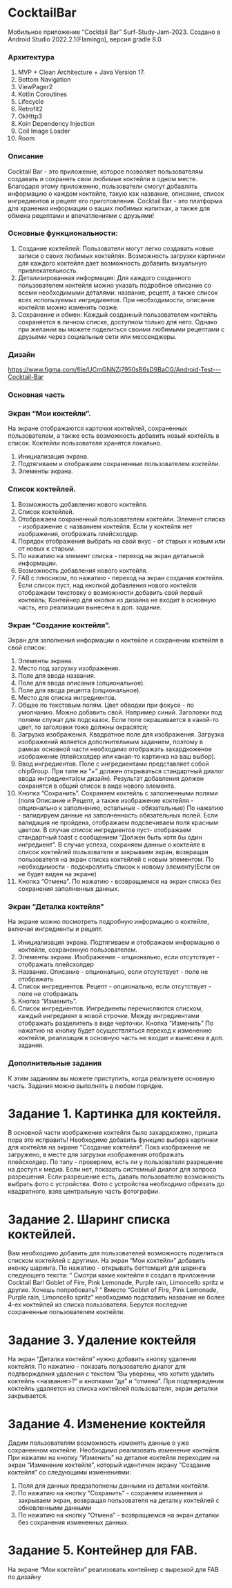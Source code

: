 # CocktailBar
Мобильное приложение “Cocktail Bar” Surf-Study-Jam-2023. Cоздано в Android Studio 2022.2.1(Flamingo), версия gradle 8.0.

### Архитектура
1) MVP + Clean Architecture + Java Version 17.
2) Bottom Navigation
3) ViewPager2
4) Kotlin Coroutines
5) Lifecycle
6) Retrofit2
7) OkHttp3
8) Koin Dependency Injection
9) Coil Image Loader
10) Room

### Описание

Cocktail Bar -  это приложение, которое позволяет пользователям создавать и сохранять свои любимые коктейли в одном месте. Благодаря этому приложению, пользователи смогут добавлять информацию о каждом коктейле, такую как название, описание, список ингредиентов и рецепт его приготовления. Cocktail Bar - это платформа для хранения информации о ваших любимых напитках, а также для обмена рецептами и впечатлениями с друзьями! 

### Основные функциональности:
1) Создание коктейлей: Пользователи могут легко создавать новые записи о своих любимых коктейлях. Возможность загрузки картинки для каждого коктейля дает возможность добавить визуальную привлекательность.
2) Детализированная информация: Для каждого созданного пользователем коктейля можно указать подробное описание со всеми необходимыми деталями: название, рецепт, а также список всех используемых ингредиентов. При необходимости, описание коктейля можно изменить позже.
3) Сохранение и обмен: Каждый созданный пользователем коктейль сохраняется в личном списке, доступном только для него. Однако при желании вы можете поделиться своими любимыми рецептами с друзьями через социальные сети или мессенджеры.

### Дизайн
https://www.figma.com/file/UCmGNNZj7950sB6sD9BaCG/Android-Test---Cocktail-Bar

### Основная часть

### Экран “Мои коктейли”.
На экране отображаются карточки коктейлей, сохраненных пользователем, а также есть возможность добавить новый коктейль в список. Коктейли пользователя хранятся локально.
1) Инициализация экрана.
2) Подтягиваем и отображаем сохраненные пользователем коктейли.
3) Элементы экрана.

### Список коктейлей.
1) Возможность добавления нового коктейля.
2) Список коктейлей.
3) Отображаем сохраненный пользователем коктейли. Элемент списка - изображение с названием коктейля. Если у коктейля нет изображения, отображать плейсхолдер.
4) Порядок отображения выбрать на свой вкус - от старых к новым или от новых к старым.
5) По нажатию на элемент списка - переход на экран детальной информации.
6) Возможность добавления нового коктейля.
7) FAB с плюсиком, по нажатию - переход на экран создания коктейля.
Если список пуст, над кнопкой добавления нового коктейля отображаем текстовку о возможности добавить свой первый коктейль;
Контейнер для кнопки из дизайна не входит в основную часть, его реализация вынесена в доп. задание.

### Экран “Создание коктейля”.
Экран для заполнения информации о коктейле и сохранении коктейля в свой список:
1) Элементы экрана.
2) Место под загрузку изображения.
3) Поле для ввода названия.
4) Поле для ввода описания (опциональное).
5) Поле для ввода рецепта (опциональное).
6) Место для списка ингредиентов.
7) Общее по текстовым полям.
Цвет обводки при фокусе - по умолчанию. Можно добавить свой. Например синий. Заголовки под полями служат для подсказок. Если поле окрашивается в какой-то цвет, то заголовки тоже должны окрасятся;
8) Загрузка изображения.
Квадратное поле для изображения. Загрузка изображений является дополнительным заданием, поэтому в рамках основной части необходимо отображать захардкоженое изображение (плейсхолдер или какая-то картинка на ваш выбор).
9) Ввод ингредиентов.
Поле с ингредиентами представляет собой chipGroup. При тапе на “+” должен открываться стандартный диалог ввода ингредиента(см дизайн). Результат добавления должен сохранятся в общий список в виде нового элемента.
10) Кнопка “Сохранить”.
Сохраняем коктейль с заполненными полями (поля Описание и Рецепт, а также изображение коктейля - опционально к заполнению, остальные - обязательные)
По нажатию - валидируем данные на заполненность обязательных полей.
Если валидация не пройдена, отображаем подсвечиваем поля красным цветом. В случае список ингредиентов пуст- отображаем стандартный toast с сообщением “Должен быть хотя бы один ингредиент”.
В случае успеха, сохраняем данные о коктейле в список коктейлей пользователя и закрываем экран, возвращая пользователя на экран списка коктейлей с новым элементом. По необходимости - подскроллить список к новому элементу(Если он не будет виден на экране)
11) Кнопка “Отмена”.
По нажатию - возвращаемся на экран списка без сохранения заполненных данных.
 
### Экран “Деталка коктейля”
На экране можно посмотреть подробную информацию о коктейле, включая ингредиенты и рецепт.
1) Инициализация экрана.
Подтягиваем и отображаем информацию о коктейле, сохраненную пользователем.
2) Элементы экрана.
Изображение - опционально, если отсутствует - отображать плейсхолдер
3) Название.
Описание - опционально, если отсутствует - поле не отображать
4) Список ингредиентов.
Рецепт - опционально, если отсутствует - поле не отображать
5) Кнопка “Изменить”.
6) Список ингредиентов.
Ингредиенты перечисляются списком, каждый ингредиент в новой строчке. Между ингредиентами отображать разделитель в виде черточки.
Кнопка “Изменить”
По нажатию на кнопку будет осуществляться переход к изменению коктейля, реализация в основную часть не входит и вынесена в доп. задания.

### Дополнительные задания
К этим заданиям вы можете приступить, когда реализуете основную часть. Задания можно выполнять в любом порядке.
# Задание 1. Картинка для коктейля.
В основной части изображение коктейля было захардкожено, пришла пора это исправить! Необходимо добавить функцию выбора картинки для коктейля на экране “Создание коктейля”.
Пока изображение не загружено, в месте для загрузки изображения отображать плейсхолдер. По тапу - проверяем, есть ли у пользователя разрешение на доступ к медиа. Если нет, показать системный диалог для запроса разрешения. Если разрешение есть, давать пользователю возможность выбрать фото с устройства. 
Фото с устройства необходимо обрезать до квадратного, взяв центральную часть фотографии.
# Задание 2. Шаринг списка коктейлей.
Вам необходимо добавить для пользователей возможность поделиться списком коктейлей с другими. 
На экран “Мои коктейли” добавить иконку шаринга. По нажатию - открывать боттомшит для шаринга следующего текста:
“
Смотри какие коктейли я создал в приложении Cocktail Bar!
Goblet of Fire, Pink Lemonade, Purple rain, Limoncello spritz и другие.
Хочешь попробовать?
“
Вместо “Goblet of Fire, Pink Lemonade, Purple rain, Limoncello spritz” необходимо подставить название не более 4-ех коктейлей из списка пользователя. Берутся последние сохраненные пользователем коктейли.
# Задание 3. Удаление коктейля
На экран “Деталка коктейля” нужно добавить кнопку удаления коктейля. По нажатию -  показать пользователю диалог для подтверждения удаления с текстом 
“Вы уверены, что хотите удалить коктейль <название>?” 
и кнопками “да” и “отмена”. 
При подтверждении коктейль удаляется из списка коктейлей пользователя, экран деталки закрывается.
# Задание 4. Изменение коктейля
Дадим пользователям возможность изменять данные о уже сохраненном коктейле. 
Необходимо реализовать изменение коктейля. 
При нажатии на кнопку “Изменить” на деталке коктейля переходим на экран “Изменение коктейля”, который идентичен экрану “Создание коктейля” со следующими изменениями:
1) Поля для данных предзаполнены данными из деталки коктейля.
2) По нажатию на кнопку “Сохранить” - сохраняем изменения и закрываем экран, возвращая пользователя на деталку коктейлей с обновленными данными
3) По нажатию на кнопку “Отмена” - возвращаемся на экран деталки без сохранения измененных данных.
# Задание 5. Контейнер для FAB.
На экране “Мои коктейли” реализовать контейнер с вырезкой для FAB  по дизайну
